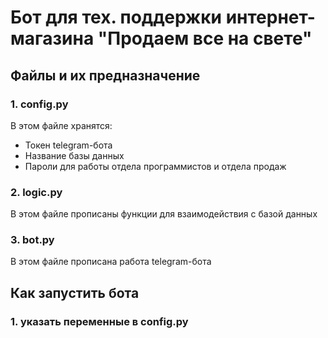 # Бот для тех. поддержки интернет-магазина "Продаем все на свете"
## Файлы и их предназначение
### 1. config.py
В этом файле хранятся:
- Токен telegram-бота
- Название базы данных
- Пароли для работы отдела программистов и отдела продаж
### 2. logic.py
В этом файле прописаны функции для взаимодействия с базой данных
### 3. bot.py
В этом файле прописана работа telegram-бота
## Как запустить бота
### 1. указать переменные в config.py
